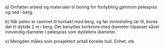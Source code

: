 a) Omfatter arbeid og materialer til boring for fordybling gjennom pelespiss og ned i berg.

b) Når pelen er rammet til kontakt med berg, og før innmeisling tar til, bores det til dybde 2 m i berg. Det benyttes borkrone med diameter tilpasset såvel innvendig diameter i pelespiss som dybelens diameter.

x) Mengden måles som prosjektert antall borede hull. Enhet: stk

